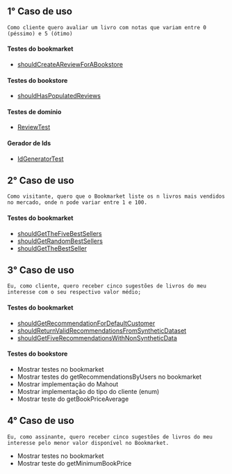## 1° Caso de uso
```
Como cliente quero avaliar um livro com notas que variam entre 0 (péssimo) e 5 (ótimo)
```

#### Testes do bookmarket
- [shouldCreateAReviewForABookstore](src/test/java/servico/BookmarketTest.java#:287)

#### Testes do bookstore
- [shouldHasPopulatedReviews](src/test/java/servico/BookstoreTest.java#:431)


#### Testes de domínio
- [ReviewTest](src/test/java/dominio/ReviewTest.java#:18)

#### Gerador de Ids
- [IdGeneratorTest](src/test/java/servico/IdGeneratorTest.java#:11)


## 2° Caso de uso
```
Como visitante, quero que o Bookmarket liste os n livros mais vendidos no mercado, onde n pode variar entre 1 e 100.
```

#### Testes do bookmarket
- [shouldGetTheFiveBestSellers](src/test/java/servico/BookmarketTest.java#:913)
- [shouldGetRandomBestSellers](src/test/java/servico/BookmarketTest.java#:833)
- [shouldGetTheBestSeller](src/test/java/servico/BookmarketTest.java#:855)


## 3° Caso de uso
```
Eu, como cliente, quero receber cinco sugestões de livros do meu interesse com o seu respectivo valor médio;
```
#### Testes do bookmarket
- [shouldGetRecommendationForDefaultCustomer](src/test/java/servico/BookmarketTest.java#:1273)
- [shouldReturnValidRecommendationsFromSyntheticDataset](src/test/java/servico/BookmarketTest.java#:1013)
- [shouldGetFiveRecommendationsWithNonSyntheticData](src/test/java/servico/BookmarketTest.java#:1177)
  
#### Testes do bookstore

- Mostrar testes no bookmarket
- Mostrar testes do getRecommendationsByUsers no bookmarket
- Mostrar implementação do Mahout
- Mostrar implementação do tipo do cliente (enum)
- Mostrar teste do getBookPriceAverage

## 4° Caso de uso
```
Eu, como assinante, quero receber cinco sugestões de livros do meu interesse pelo menor valor disponível no Bookmarket.
```
- Mostrar testes no bookmarket
- Mostrar teste do getMinimumBookPrice
	